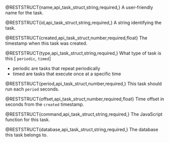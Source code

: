 @RESTSTRUCT{name,api_task_struct,string,required,}
A user-friendly name for the task.

@RESTSTRUCT{id,api_task_struct,string,required,}
A string identifying the task.

@RESTSTRUCT{created,api_task_struct,number,required,float}
The timestamp when this task was created.

@RESTSTRUCT{type,api_task_struct,string,required,}
What type of task is this [ `periodic`, `timed`]
  - periodic are tasks that repeat periodically
  - timed are tasks that execute once at a specific time

@RESTSTRUCT{period,api_task_struct,number,required,}
This task should run each `period` seconds.

@RESTSTRUCT{offset,api_task_struct,number,required,float}
Time offset in seconds from the `created` timestamp.

@RESTSTRUCT{command,api_task_struct,string,required,}
The JavaScript function for this task.

@RESTSTRUCT{database,api_task_struct,string,required,}
The database this task belongs to.
